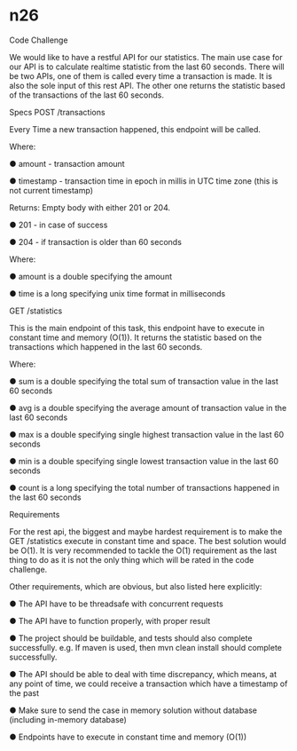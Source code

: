 # n26
Code Challenge

We would like to have a restful API for our statistics. The main use case for our API is to
calculate realtime statistic from the last 60 seconds. There will be two APIs, one of them is
called every time a transaction is made. It is also the sole input of this rest API. The other one
returns the statistic based of the transactions of the last 60 seconds.

Specs
POST /transactions

Every Time a new transaction happened, this endpoint will be called.

Where:

● amount - transaction amount

● timestamp - transaction time in epoch in millis in UTC time zone (this is not current
timestamp)

Returns: Empty body with either 201 or 204.

● 201 - in case of success

● 204 - if transaction is older than 60 seconds

Where:

● amount is a double specifying the amount

● time is a long specifying unix time format in milliseconds

GET /statistics

This is the main endpoint of this task, this endpoint have to execute in constant time and
memory (O(1)). It returns the statistic based on the transactions which happened in the last 60
seconds.

Where:

● sum is a double specifying the total sum of transaction value in the last 60 seconds

● avg is a double specifying the average amount of transaction value in the last 60
seconds

● max is a double specifying single highest transaction value in the last 60 seconds

● min is a double specifying single lowest transaction value in the last 60 seconds

● count is a long specifying the total number of transactions happened in the last 60
seconds

Requirements

For the rest api, the biggest and maybe hardest requirement is to make the GET /statistics
execute in constant time and space. The best solution would be O(1). It is very recommended to
tackle the O(1) requirement as the last thing to do as it is not the only thing which will be rated in
the code challenge.

Other requirements, which are obvious, but also listed here explicitly:

● The API have to be threadsafe with concurrent requests

● The API have to function properly, with proper result

● The project should be buildable, and tests should also complete successfully. e.g. If
maven is used, then mvn clean install should complete successfully.

● The API should be able to deal with time discrepancy, which means, at any point of time,
we could receive a transaction which have a timestamp of the past

● Make sure to send the case in memory solution without database (including in-memory
database)

● Endpoints have to execute in constant time and memory (O(1))
